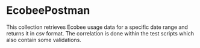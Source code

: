 # EcobeePostman
This collection retrieves Ecobee usage data for a specific date range and returns it in csv format. The correlation is done within the test scripts which also contain some validations.
